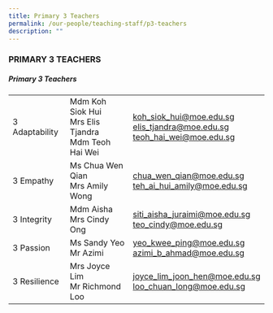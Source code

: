 ```yaml
---
title: Primary 3 Teachers
permalink: /our-people/teaching-staff/p3-teachers
description: ""
---
```

### PRIMARY 3 TEACHERS

##### Primary 3 Teachers
|  	|  	|  	|
|---	|---	|---	|
| 3 Adaptability 	| Mdm Koh Siok Hui<br>Mrs Elis Tjandra<br>Mdm Teoh Hai Wei 	| [koh\_siok\_hui@moe.edu.sg](mailto:koh_siok_hui@moe.edu.sg) <br>[elis\_tjandra@moe.edu.sg](mailto:elis_tjandra@moe.edu.sg) <br>[teoh\_hai\_wei@moe.edu.sg](mailto:teoh_hai_wei@moe.edu.sg) 	|
| 3 Empathy 	| Ms Chua Wen Qian<br>Mrs Amily Wong 	| [chua\_wen\_qian@moe.edu.sg](mailto:chua_wen_qian@moe.edu.sg)  <br>[teh\_ai\_hui\_amily@moe.edu.sg](mailto:teh_ai_hui_amily@moe.edu.sg) 	|
| 3 Integrity 	| Mdm Aisha<br>Mrs Cindy Ong 	| [siti\_aisha\_juraimi@moe.edu.sg](mailto:siti_aisha_juraimi@moe.edu.sg)<br>[teo\_cindy@moe.edu.sg](mailto:teo_cindy@moe.edu.sg)	|
| 3 Passion 	| Ms Sandy Yeo<br>Mr Azimi 	| [yeo\_kwee\_ping@moe.edu.sg](mailto:yeo_kwee_ping@moe.edu.sg)  <br>[azimi\_b\_ahmad@moe.edu.sg](mailto:azimi_b_ahmad@moe.edu.sg) 	|
| 3 Resilience 	| Mrs Joyce Lim<br>Mr Richmond Loo 	| [joyce\_lim\_joon\_hen@moe.edu.sg](mailto:joyce_lim_joon_hen@moe.edu.sg) <br>[loo\_chuan\_long@moe.edu.sg](mailto:loo_chuan_long@moe.edu.sg) 	|